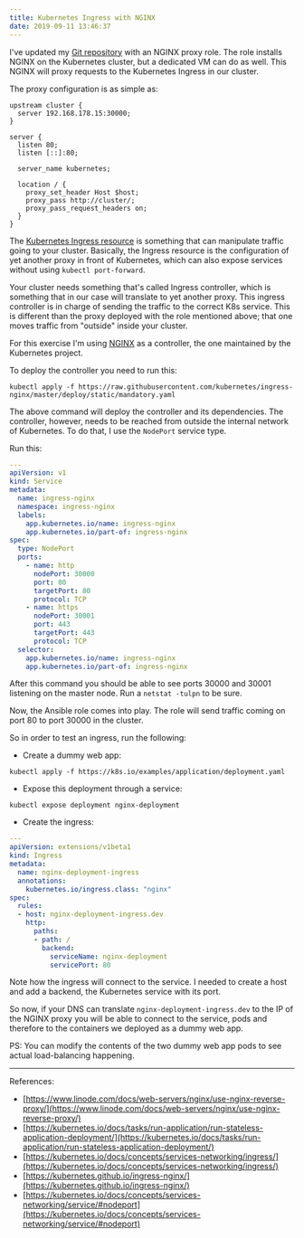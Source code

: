 ```yaml
---
title: Kubernetes Ingress with NGINX
date: 2019-09-11 13:46:37
---
```

I've updated my [Git repository](https://github.com/picofish/k8s-vagrant) with an NGINX proxy role. The role installs NGINX on the Kubernetes cluster, but a dedicated VM can do as well. This NGINX will proxy requests to the Kubernetes Ingress in our cluster.

The proxy configuration is as simple as:

```nginx
upstream cluster {
  server 192.168.178.15:30000;
}

server {
  listen 80;
  listen [::]:80;

  server_name kubernetes;

  location / {
    proxy_set_header Host $host;
    proxy_pass http://cluster/;
    proxy_pass_request_headers on;
  }
}
```

The [Kubernetes Ingress resource](https://kubernetes.io/docs/concepts/services-networking/ingress/) is something that can manipulate traffic going to your cluster. Basically, the Ingress resource is the configuration of yet another proxy in front of Kubernetes, which can also expose services without using `kubectl port-forward`.

Your cluster needs something that's called Ingress controller, which is something that in our case will translate to yet another proxy. This ingress controller is in charge of sending the traffic to the correct K8s service. This is different than the proxy deployed with the role mentioned above; that one moves traffic from "outside" inside your cluster.

For this exercise I'm using [NGINX](https://kubernetes.github.io/ingress-nginx/) as a controller, the one maintained by the Kubernetes project.

To deploy the controller you need to run this:

```shell
kubectl apply -f https://raw.githubusercontent.com/kubernetes/ingress-nginx/master/deploy/static/mandatory.yaml
```

The above command will deploy the controller and its dependencies. The controller, however, needs to be reached from outside the internal network of Kubernetes. To do that, I use the `NodePort` service type.

Run this:

```yaml
---
apiVersion: v1
kind: Service
metadata:
  name: ingress-nginx
  namespace: ingress-nginx
  labels:
    app.kubernetes.io/name: ingress-nginx
    app.kubernetes.io/part-of: ingress-nginx
spec:
  type: NodePort
  ports:
    - name: http
      nodePort: 30000
      port: 80
      targetPort: 80
      protocol: TCP
    - name: https
      nodePort: 30001
      port: 443
      targetPort: 443
      protocol: TCP
  selector:
    app.kubernetes.io/name: ingress-nginx
    app.kubernetes.io/part-of: ingress-nginx
```

After this command you should be able to see ports 30000 and 30001 listening on the master node. Run a `netstat -tulpn` to be sure.

Now, the Ansible role comes into play. The role will send traffic coming on port 80 to port 30000 in the cluster.

So in order to test an ingress, run the following:

+ Create a dummy web app:
```shell
kubectl apply -f https://k8s.io/examples/application/deployment.yaml
```

+ Expose this deployment through a service:
```shell
kubectl expose deployment nginx-deployment
```

+ Create the ingress:
```yaml
---
apiVersion: extensions/v1beta1
kind: Ingress
metadata:
  name: nginx-deployment-ingress
  annotations:
    kubernetes.io/ingress.class: "nginx"
spec:
  rules:
  - host: nginx-deployment-ingress.dev
    http:
      paths:
      - path: /
        backend:
          serviceName: nginx-deployment
          servicePort: 80
```

Note how the ingress will connect to the service. I needed to create a host and add a backend, the Kubernetes service with its port.

So now, if your DNS can translate `nginx-deployment-ingress.dev` to the IP of the NGINX proxy you will be able to connect to the service, pods and therefore to the containers we deployed as a dummy web app.

PS: You can modify the contents of the two dummy web app pods to see actual load-balancing happening.

***
References:

+ [https://www.linode.com/docs/web-servers/nginx/use-nginx-reverse-proxy/](https://www.linode.com/docs/web-servers/nginx/use-nginx-reverse-proxy/)
+ [https://kubernetes.io/docs/tasks/run-application/run-stateless-application-deployment/](https://kubernetes.io/docs/tasks/run-application/run-stateless-application-deployment/)
+ [https://kubernetes.io/docs/concepts/services-networking/ingress/](https://kubernetes.io/docs/concepts/services-networking/ingress/)
+ [https://kubernetes.github.io/ingress-nginx/](https://kubernetes.github.io/ingress-nginx/)
+ [https://kubernetes.io/docs/concepts/services-networking/service/#nodeport](https://kubernetes.io/docs/concepts/services-networking/service/#nodeport)